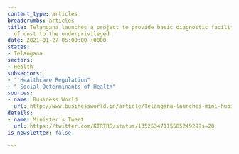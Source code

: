 ```yaml
---
content_type: articles
breadcrumbs: articles
title: Telangana launches a project to provide basic diagnostic facilities for free
  of cost to the underprivileged
date: 2021-01-27 05:00:00 +0000
states:
- Telangana
sectors:
- Health
subsectors:
- " Healthcare Regulation"
- " Social Determinants of Health"
sources:
- name: Business World
  url: http://www.businessworld.in/article/Telangana-launches-mini-hubs-for-free-diagnosis-of-the-poor/22-01-2021-368601/
details:
- name: Minister’s Tweet
  url: https://twitter.com/KTRTRS/status/1352534711558524929?s=20
is_newsletter: false

---
```

